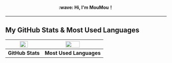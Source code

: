 <h4 align="center">
    :wave: Hi, I'm MouMou！
</h4>

---

## My GitHub Stats & Most Used Languages

| <a href="https://github.com/MouMou11221122"><img src="https://github-readme-stats.vercel.app/api?username=MouMou11221122&show_icons=true&theme=dark" width="50%"/></a> | <a href="https://github.com/MouMou11221122"><img src="https://github-readme-stats.vercel.app/api/top-langs/?username=MouMou11221122&layout=compact&theme=dark" width="50%"/></a> |
|:---:|:---:|
| **GitHub Stats** | **Most Used Languages** |



